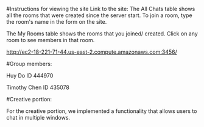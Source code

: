#Instructions for viewing the site
Link to the site:
The All Chats table shows all the rooms that were created since the server start. To join a room, type the room's name
in the form on the site.

The My Rooms table shows the rooms that you joined/ created. Click on any room to see members in that room.

http://ec2-18-221-71-44.us-east-2.compute.amazonaws.com:3456/

#Group members:

Huy Do ID 444970

Timothy Chen ID 435078

#Creative portion:

For the creative portion, we implemented a functionality that allows users to chat in multiple windows.

